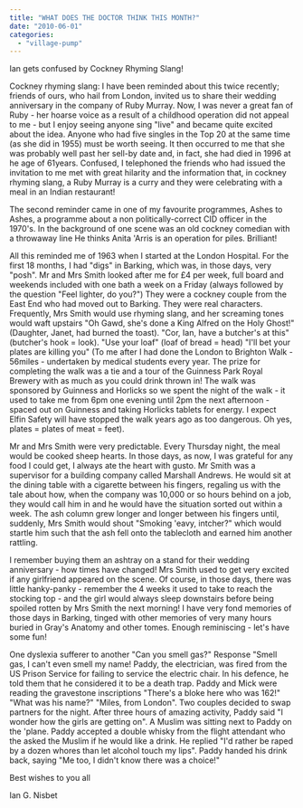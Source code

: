 ```yaml
---
title: "WHAT DOES THE DOCTOR THINK THIS MONTH?"
date: "2010-06-01"
categories: 
  - "village-pump"
---
```


Ian gets confused by Cockney Rhyming Slang!

Cockney rhyming slang: I have been reminded about this twice recently; friends of ours, who hail from London, invited us to share their wedding anniversary in the company of Ruby Murray. Now, I was never a great fan of Ruby - her hoarse voice as a result of a childhood operation did not appeal to me - but I enjoy seeing anyone sing "live" and became quite excited about the idea. Anyone who had five singles in the Top 20 at the same time (as she did in 1955) must be worth seeing. It then occurred to me that she was probably well past her sell-by date and, in fact, she had died in 1996 at he age of 61years. Confused, I telephoned the friends who had issued the invitation to me met with great hilarity and the information that, in cockney rhyming slang, a Ruby Murray is a curry and they were celebrating with a meal in an Indian restaurant!

The second reminder came in one of my favourite programmes, Ashes to Ashes, a programme about a non politically-correct CID officer in the 1970's. In the background of one scene was an old cockney comedian with a throwaway line He thinks Anita 'Arris is an operation for piles. Brilliant!

All this reminded me of 1963 when I started at the London Hospital. For the first 18 months, I had "digs" in Barking, which was, in those days, very "posh". Mr and Mrs Smith looked after me for £4 per week, full board and weekends included with one bath a week on a Friday (always followed by the question "Feel lighter, do you?") They were a cockney couple from the East End who had moved out to Barking. They were real characters. Frequently, Mrs Smith would use rhyming slang, and her screaming tones would waft upstairs "Oh Gawd, she's done a King Alfred on the Holy Ghost!" (Daughter, Janet, had burned the toast). "Cor, Ian, have a butcher's at this" (butcher's hook = look). "Use your loaf" (loaf of bread = head) "I'll bet your plates are killing you" (To me after I had done the London to Brighton Walk - 56miles - undertaken by medical students every year. The prize for completing the walk was a tie and a tour of the Guinness Park Royal Brewery with as much as you could drink thrown in! The walk was sponsored by Guinness and Horlicks so we spent the night of the walk - it used to take me from 6pm one evening until 2pm the next afternoon - spaced out on Guinness and taking Horlicks tablets for energy. I expect Elfin Safety will have stopped the walk years ago as too dangerous. Oh yes, plates = plates of meat = feet).

Mr and Mrs Smith were very predictable. Every Thursday night, the meal would be cooked sheep hearts. In those days, as now, I was grateful for any food I could get, I always ate the heart with gusto. Mr Smith was a supervisor for a building company called Marshall Andrews. He would sit at the dining table with a cigarette between his fingers, regaling us with the tale about how, when the company was 10,000 or so hours behind on a job, they would call him in and he would have the situation sorted out within a week. The ash column grew longer and longer between his fingers until, suddenly, Mrs Smith would shout "Smoking 'eavy, intcher?" which would startle him such that the ash fell onto the tablecloth and earned him another rattling.

I remember buying them an ashtray on a stand for their wedding anniversary - how times have changed! Mrs Smith used to get very excited if any girlfriend appeared on the scene. Of course, in those days, there was little hanky-panky - remember the 4 weeks it used to take to reach the stocking top - and the girl would always sleep downstairs before being spoiled rotten by Mrs Smith the next morning! I have very fond memories of those days in Barking, tinged with other memories of very many hours buried in Gray's Anatomy and other tomes. Enough reminiscing - let's have some fun!

One dyslexia sufferer to another "Can you smell gas?" Response "Smell gas, I can't even smell my name! Paddy, the electrician, was fired from the US Prison Service for failing to service the electric chair. In his defence, he told them that he considered it to be a death trap. Paddy and Mick were reading the gravestone inscriptions "There's a bloke here who was 162!" "What was his name?" "Miles, from London". Two couples decided to swap partners for the night. After three hours of amazing activity, Paddy said "I wonder how the girls are getting on". A Muslim was sitting next to Paddy on the 'plane. Paddy accepted a double whisky from the flight attendant who the asked the Muslim if he would like a drink. He replied "I'd rather be raped by a dozen whores than let alcohol touch my lips". Paddy handed his drink back, saying "Me too, I didn't know there was a choice!"

Best wishes to you all

Ian G. Nisbet
